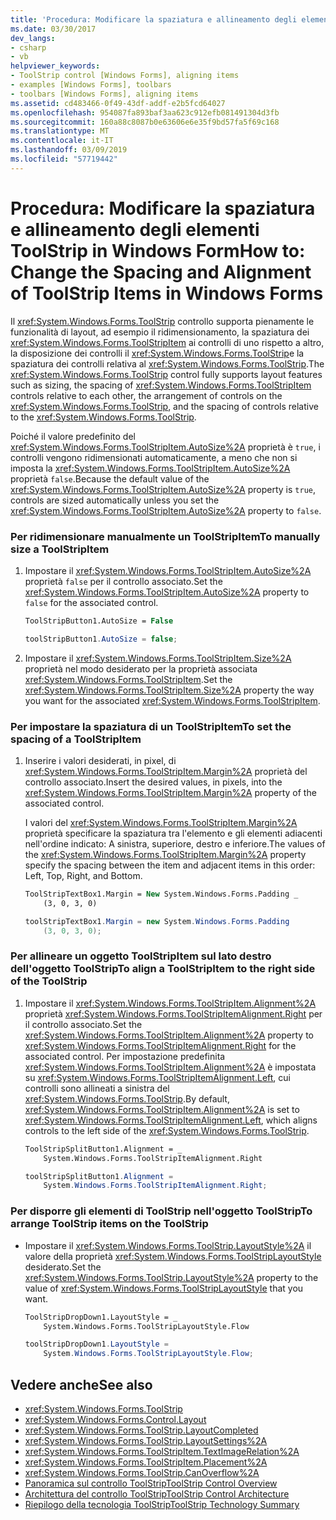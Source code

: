 ```yaml
---
title: 'Procedura: Modificare la spaziatura e allineamento degli elementi ToolStrip in Windows Form'
ms.date: 03/30/2017
dev_langs:
- csharp
- vb
helpviewer_keywords:
- ToolStrip control [Windows Forms], aligning items
- examples [Windows Forms], toolbars
- toolbars [Windows Forms], aligning items
ms.assetid: cd483466-0f49-43df-addf-e2b5fcd64027
ms.openlocfilehash: 954087fa893baf3aa623c912efb081491304d3fb
ms.sourcegitcommit: 160a88c8087b0e63606e6e35f9bd57fa5f69c168
ms.translationtype: MT
ms.contentlocale: it-IT
ms.lasthandoff: 03/09/2019
ms.locfileid: "57719442"
---
```

# <a name="how-to-change-the-spacing-and-alignment-of-toolstrip-items-in-windows-forms"></a><span data-ttu-id="f86fd-102">Procedura: Modificare la spaziatura e allineamento degli elementi ToolStrip in Windows Form</span><span class="sxs-lookup"><span data-stu-id="f86fd-102">How to: Change the Spacing and Alignment of ToolStrip Items in Windows Forms</span></span>
<span data-ttu-id="f86fd-103">Il <xref:System.Windows.Forms.ToolStrip> controllo supporta pienamente le funzionalità di layout, ad esempio il ridimensionamento, la spaziatura dei <xref:System.Windows.Forms.ToolStripItem> ai controlli di uno rispetto a altro, la disposizione dei controlli il <xref:System.Windows.Forms.ToolStrip>e la spaziatura dei controlli relativa al <xref:System.Windows.Forms.ToolStrip>.</span><span class="sxs-lookup"><span data-stu-id="f86fd-103">The <xref:System.Windows.Forms.ToolStrip> control fully supports layout features such as sizing, the spacing of <xref:System.Windows.Forms.ToolStripItem> controls relative to each other, the arrangement of controls on the <xref:System.Windows.Forms.ToolStrip>, and the spacing of controls relative to the <xref:System.Windows.Forms.ToolStrip>.</span></span>  
  
 <span data-ttu-id="f86fd-104">Poiché il valore predefinito del <xref:System.Windows.Forms.ToolStripItem.AutoSize%2A> proprietà è `true`, i controlli vengono ridimensionati automaticamente, a meno che non si imposta la <xref:System.Windows.Forms.ToolStripItem.AutoSize%2A> proprietà `false`.</span><span class="sxs-lookup"><span data-stu-id="f86fd-104">Because the default value of the <xref:System.Windows.Forms.ToolStripItem.AutoSize%2A> property is `true`, controls are sized automatically unless you set the <xref:System.Windows.Forms.ToolStripItem.AutoSize%2A> property to `false`.</span></span>  
  
### <a name="to-manually-size-a-toolstripitem"></a><span data-ttu-id="f86fd-105">Per ridimensionare manualmente un ToolStripItem</span><span class="sxs-lookup"><span data-stu-id="f86fd-105">To manually size a ToolStripItem</span></span>  
  
1.  <span data-ttu-id="f86fd-106">Impostare il <xref:System.Windows.Forms.ToolStripItem.AutoSize%2A> proprietà `false` per il controllo associato.</span><span class="sxs-lookup"><span data-stu-id="f86fd-106">Set the <xref:System.Windows.Forms.ToolStripItem.AutoSize%2A> property to `false` for the associated control.</span></span>  
  
    ```vb  
    ToolStripButton1.AutoSize = False  
    ```  
  
    ```csharp  
    toolStripButton1.AutoSize = false;  
    ```  
  
2.  <span data-ttu-id="f86fd-107">Impostare il <xref:System.Windows.Forms.ToolStripItem.Size%2A> proprietà nel modo desiderato per la proprietà associata <xref:System.Windows.Forms.ToolStripItem>.</span><span class="sxs-lookup"><span data-stu-id="f86fd-107">Set the <xref:System.Windows.Forms.ToolStripItem.Size%2A> property the way you want for the associated <xref:System.Windows.Forms.ToolStripItem>.</span></span>  
  
### <a name="to-set-the-spacing-of-a-toolstripitem"></a><span data-ttu-id="f86fd-108">Per impostare la spaziatura di un ToolStripItem</span><span class="sxs-lookup"><span data-stu-id="f86fd-108">To set the spacing of a ToolStripItem</span></span>  
  
1.  <span data-ttu-id="f86fd-109">Inserire i valori desiderati, in pixel, di <xref:System.Windows.Forms.ToolStripItem.Margin%2A> proprietà del controllo associato.</span><span class="sxs-lookup"><span data-stu-id="f86fd-109">Insert the desired values, in pixels, into the <xref:System.Windows.Forms.ToolStripItem.Margin%2A> property of the associated control.</span></span>  
  
     <span data-ttu-id="f86fd-110">I valori del <xref:System.Windows.Forms.ToolStripItem.Margin%2A> proprietà specificare la spaziatura tra l'elemento e gli elementi adiacenti nell'ordine indicato: A sinistra, superiore, destro e inferiore.</span><span class="sxs-lookup"><span data-stu-id="f86fd-110">The values of the <xref:System.Windows.Forms.ToolStripItem.Margin%2A> property specify the spacing between the item and adjacent items in this order: Left, Top, Right, and Bottom.</span></span>  
  
    ```vb  
    ToolStripTextBox1.Margin = New System.Windows.Forms.Padding _  
        (3, 0, 3, 0)  
    ```  
  
    ```csharp  
    toolStripTextBox1.Margin = new System.Windows.Forms.Padding   
        (3, 0, 3, 0);  
    ```  
  
### <a name="to-align-a-toolstripitem-to-the-right-side-of-the-toolstrip"></a><span data-ttu-id="f86fd-111">Per allineare un oggetto ToolStripItem sul lato destro dell'oggetto ToolStrip</span><span class="sxs-lookup"><span data-stu-id="f86fd-111">To align a ToolStripItem to the right side of the ToolStrip</span></span>  
  
1.  <span data-ttu-id="f86fd-112">Impostare il <xref:System.Windows.Forms.ToolStripItem.Alignment%2A> proprietà <xref:System.Windows.Forms.ToolStripItemAlignment.Right> per il controllo associato.</span><span class="sxs-lookup"><span data-stu-id="f86fd-112">Set the <xref:System.Windows.Forms.ToolStripItem.Alignment%2A> property to <xref:System.Windows.Forms.ToolStripItemAlignment.Right> for the associated control.</span></span> <span data-ttu-id="f86fd-113">Per impostazione predefinita <xref:System.Windows.Forms.ToolStripItem.Alignment%2A> è impostata su <xref:System.Windows.Forms.ToolStripItemAlignment.Left>, cui controlli sono allineati a sinistra del <xref:System.Windows.Forms.ToolStrip>.</span><span class="sxs-lookup"><span data-stu-id="f86fd-113">By default, <xref:System.Windows.Forms.ToolStripItem.Alignment%2A> is set to <xref:System.Windows.Forms.ToolStripItemAlignment.Left>, which aligns controls to the left side of the <xref:System.Windows.Forms.ToolStrip>.</span></span>  
  
    ```vb  
    ToolStripSplitButton1.Alignment = _  
        System.Windows.Forms.ToolStripItemAlignment.Right  
    ```  
  
    ```csharp  
    toolStripSplitButton1.Alignment =   
        System.Windows.Forms.ToolStripItemAlignment.Right;  
    ```  
  
### <a name="to-arrange-toolstrip-items-on-the-toolstrip"></a><span data-ttu-id="f86fd-114">Per disporre gli elementi di ToolStrip nell'oggetto ToolStrip</span><span class="sxs-lookup"><span data-stu-id="f86fd-114">To arrange ToolStrip items on the ToolStrip</span></span>  
  
-   <span data-ttu-id="f86fd-115">Impostare il <xref:System.Windows.Forms.ToolStrip.LayoutStyle%2A> il valore della proprietà <xref:System.Windows.Forms.ToolStripLayoutStyle> desiderato.</span><span class="sxs-lookup"><span data-stu-id="f86fd-115">Set the <xref:System.Windows.Forms.ToolStrip.LayoutStyle%2A> property to the value of <xref:System.Windows.Forms.ToolStripLayoutStyle> that you want.</span></span>  
  
    ```vb  
    ToolStripDropDown1.LayoutStyle = _  
        System.Windows.Forms.ToolStripLayoutStyle.Flow  
    ```  
  
    ```csharp  
    toolStripDropDown1.LayoutStyle =   
        System.Windows.Forms.ToolStripLayoutStyle.Flow;  
    ```  
  
## <a name="see-also"></a><span data-ttu-id="f86fd-116">Vedere anche</span><span class="sxs-lookup"><span data-stu-id="f86fd-116">See also</span></span>
- <xref:System.Windows.Forms.ToolStrip>
- <xref:System.Windows.Forms.Control.Layout>
- <xref:System.Windows.Forms.ToolStrip.LayoutCompleted>
- <xref:System.Windows.Forms.ToolStrip.LayoutSettings%2A>
- <xref:System.Windows.Forms.ToolStripItem.TextImageRelation%2A>
- <xref:System.Windows.Forms.ToolStripItem.Placement%2A>
- <xref:System.Windows.Forms.ToolStrip.CanOverflow%2A>
- [<span data-ttu-id="f86fd-117">Panoramica sul controllo ToolStrip</span><span class="sxs-lookup"><span data-stu-id="f86fd-117">ToolStrip Control Overview</span></span>](toolstrip-control-overview-windows-forms.md)
- [<span data-ttu-id="f86fd-118">Architettura del controllo ToolStrip</span><span class="sxs-lookup"><span data-stu-id="f86fd-118">ToolStrip Control Architecture</span></span>](toolstrip-control-architecture.md)
- [<span data-ttu-id="f86fd-119">Riepilogo della tecnologia ToolStrip</span><span class="sxs-lookup"><span data-stu-id="f86fd-119">ToolStrip Technology Summary</span></span>](toolstrip-technology-summary.md)
